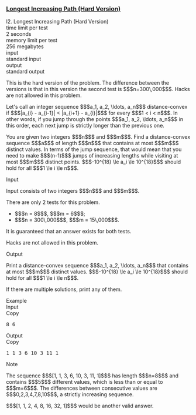 <h3><a href="https://codeforces.com/contest/2147/problem/I2" target="_blank" rel="noopener noreferrer">Longest Increasing Path (Hard Version)</a></h3>

<div class="header"><div class="title">I2. Longest Increasing Path (Hard Version)</div><div class="time-limit"><div class="property-title">time limit per test</div>2 seconds</div><div class="memory-limit"><div class="property-title">memory limit per test</div>256 megabytes</div><div class="input-file input-standard"><div class="property-title">input</div>standard input</div><div class="output-file output-standard"><div class="property-title">output</div>standard output</div></div><div><p><span class="tex-font-style-bf">This is the hard version of the problem. The difference between the versions is that in this version the second test is $$$n=300\,000$$$. Hacks are not allowed in this problem.</span></p><p>Let's call an integer sequence $$$a_1, a_2, \ldots, a_n$$$ <span class="tex-font-style-it">distance-convex</span> if $$$|a_{i} - a_{i-1}| < |a_{i+1} - a_{i}|$$$ for every $$$1 < i < n$$$. In other words, if you jump through the points $$$a_1, a_2, \ldots, a_n$$$ in this order, each next jump is strictly longer than the previous one.</p><p>You are given two integers $$$n$$$ and $$$m$$$. Find a <span class="tex-font-style-it">distance-convex</span> sequence $$$a$$$ of length $$$n$$$ that contains <span class="tex-font-style-bf">at most $$$m$$$ distinct values</span>. In terms of the jump sequence, that would mean that you need to make $$$(n-1)$$$ jumps of increasing lengths while visiting at most $$$m$$$ distinct points. $$$-10^{18} \le a_i \le 10^{18}$$$ should hold for all $$$1 \le i \le n$$$.</p></div><div class="input-specification"><div class="section-title">Input</div><p>Input consists of two integers $$$n$$$ and $$$m$$$.</p><p>There are only 2 tests for this problem.</p><ul> <li> $$$n = 8$$$, $$$m = 6$$$; </li><li> $$$n = 300\,000$$$, $$$m = 15\,000$$$. </li></ul> It is guaranteed that an answer exists for both tests.<p><span class="tex-font-style-bf">Hacks are not allowed in this problem.</span></p></div><div class="output-specification"><div class="section-title">Output</div><p>Print a distance-convex sequence $$$a_1, a_2, \ldots, a_n$$$ that contains at most $$$m$$$ distinct values. $$$-10^{18} \le a_i \le 10^{18}$$$ should hold for all $$$1 \le i \le n$$$. </p><p>If there are multiple solutions, print any of them.</p></div><div class="sample-tests"><div class="section-title">Example</div><div class="sample-test"><div class="input"><div class="title">Input<div title="Copy" data-clipboard-target="#id007089219275085414" id="id0004738552777861893" class="input-output-copier">Copy</div></div><pre id="id007089219275085414"><div class="test-example-line test-example-line-even test-example-line-0">8 6</div></pre></div><div class="output"><div class="title">Output<div title="Copy" data-clipboard-target="#id007840544526496979" id="id008426253884691841" class="input-output-copier">Copy</div></div><pre id="id007840544526496979">1 1 3 6 10 3 11 1
</pre></div></div></div><div class="note"><div class="section-title">Note</div><p>The sequence $$$[1, 1, 3, 6, 10, 3, 11, 1]$$$ has length $$$n=8$$$ and contains $$$5$$$ different values, which is less than or equal to $$$m=6$$$. The differences between consecutive values are $$$0,2,3,4,7,8,10$$$, a strictly increasing sequence.</p><p>$$$[1, 1, 2, 4, 8, 16, 32, 1]$$$ would be another valid answer.</p></div>